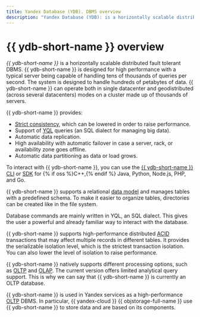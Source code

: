 ```yaml
---
title: Yandex Database (YDB). DBMS overview
description: "Yandex Database (YDB): is a horizontally scalable distributed fault-tolerant DBMS. YDB is designed to meet high performance requirements. For example, a typical server can handle dozens of thousands of queries per second. The system is designed to handle hundreds of petabytes of data."
---
```

# {{ ydb-short-name }} overview

_{{ ydb-short-name }}_ is a horizontally scalable distributed fault tolerant DBMS. {{ ydb-short-name }} is designed for high performance with a typical server being capable of handling tens of thousands of queries per second. The system is designed to handle hundreds of petabytes of data. {{ ydb-short-name }} can operate both in single datacenter and geodistributed (across several datacenters) modes on a cluster made up of thousands of servers.

{{ ydb-short-name }} provides:

* [Strict consistency](https://en.wikipedia.org/wiki/Consistency_model#Strict_Consistency), which can be lowered in order to raise performance.
* Support of [YQL](../../../yql/reference/index.md) queries (an SQL dialect for managing big data).
* Automatic data replication.
* High availability with automatic failover in case a server, rack, or availability zone goes offline.
* Automatic data partitioning as data or load grows.

To interact with {{ ydb-short-name }}, you can use the [{{ ydb-short-name }} CLI](../../../reference/ydb-cli/index.md) or [SDK](../../../reference/ydb-sdk/index.md) for {% if oss %}C++,{% endif %} Java, Python, Node.js, PHP, and Go.

{{ ydb-short-name }} supports a relational [data model](../../../concepts/datamodel.md) and manages tables with a predefined schema. To make it easier to organize tables, directories can be created like in the file system.

Database commands are mainly written in YQL, an SQL dialect. This gives the user a powerful and already familiar way to interact with the database.

{{ ydb-short-name }} supports high-performance distributed [ACID](https://en.wikipedia.org/wiki/ACID_(computer_science)) transactions that may affect multiple records in different tables. It provides the serializable isolation level, which is the strictest transaction isolation. You can also lower the level of isolation to raise performance.

{{ ydb-short-name }} natively supports different processing options, such as [OLTP](https://en.wikipedia.org/wiki/Online_transaction_processing) and [OLAP](https://en.wikipedia.org/wiki/Online_analytical_processing). The current version offers limited analytical query support. This is why we can say that {{ ydb-short-name }} is currently an OLTP database.

{{ ydb-short-name }} is used in Yandex services as a high-performance [OLTP](https://en.wikipedia.org/wiki/Online_transaction_processing) DBMS. In particular, {{ yandex-cloud }} {{ objstorage-full-name }} use {{ ydb-short-name }} to store data and are based on its components.

